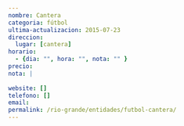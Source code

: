 ```yaml
---
nombre: Cantera
categoria: fútbol
ultima-actualizacion: 2015-07-23
direccion: 
  lugar: [cantera]
horario: 
  - {dia: "", hora: "", nota: "" }
precio: 
nota: | 
  
website: []
telefono: []
email: 
permalink: /rio-grande/entidades/futbol-cantera/
---
```


